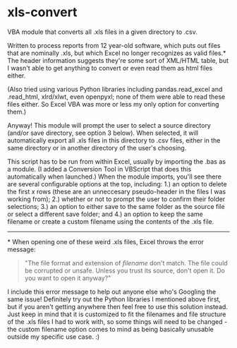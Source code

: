 # xls-convert

VBA module that converts all .xls files in a given directory to .csv. 

Written to process reports from 12 year-old software, which puts out files that are nominally .xls, but which Excel no longer recognizes as valid files.\* The header information suggests they're some sort of XML/HTML table, but I wasn't able to get anything to convert or even read them as html files either.

(Also tried using various Python libraries including pandas.read_excel and .read_html, xlrd/xlwt, even openpyxl; none of them were able to read these files either. So Excel VBA was more or less my only option for converting them.)

Anyway! This module will prompt the user to select a source directory (and/or save directory, see option 3 below). When selected, it will automatically export all .xls files in this directory to .csv files, either in the same directory or in another directory of the user's choosing.

This script has to be run from within Excel, usually by importing the .bas as a module. (I added a Conversion Tool in VBScript that does this automatically when launched.) When the module imports, you'll see there are several configurable options at the top, including: 1.) an option to delete the first *x* rows (these are an unneccesary pseudo-header in the files I was working from); 2.) whether or not to prompt the user to confirm their folder selections; 3.) an option to either save to the same folder as the source file or select a different save folder; and 4.) an option to keep the same filename or create a custom filename using the contents of the .xls file.

-------------------------------------------------------------------------------------------------------------

\* When opening one of these weird .xls files, Excel throws the error message: 

>"The file format and extension of _filename_ don't match. The file could be corrupted or unsafe. Unless you trust its source, don't open it. Do you want to open it anyway?"

I include this error message to help out anyone else who's Googling the same issue! Definitely try out the Python libraries I mentioned above first, but if you aren't getting anywhere then feel free to use this solution instead. Just keep in mind that it is customized to fit the filenames and file structure of the .xls files I had to work with, so some things will need to be changed - the custom filename option comes to mind as being basically unusable outside my specific use case. :)
